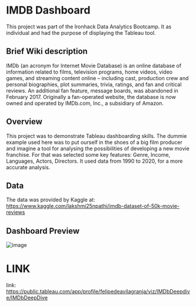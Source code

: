 # IMDB Dashboard

This project was part of the Ironhack Data Analytics Bootcamp. It as individual and had the purpose of displaying the Tableau tool.

## Brief Wiki description

IMDb (an acronym for Internet Movie Database) is an online database of information related to films, television programs, home videos, video games, and streaming content online – including cast, production crew and personal biographies, plot summaries, trivia, ratings, and fan and critical reviews. An additional fan feature, message boards, was abandoned in February 2017. Originally a fan-operated website, the database is now owned and operated by IMDb.com, Inc., a subsidiary of Amazon.

## Overview

This project was to demonstrate Tableau dashboarding skills. The dummie example used here was to put ourself in the shoes of a big film producer and imagine a tool for analysing the possibilities of developing a new movie franchise. For that was selected some key features: Genre, Income, Languages, Actors, Directors. It used data from 1990 to 2020, for a more accurate analysis.

## Data

The data was provided by Kaggle at: https://www.kaggle.com/lakshmi25npathi/imdb-dataset-of-50k-movie-reviews

## Dashboard Preview

![image](https://user-images.githubusercontent.com/83870535/129604812-449b96ca-6c8f-4c3e-9741-363145dc62c7.png)


# LINK

link: https://public.tableau.com/app/profile/felipedeavilagranja/viz/IMDbDeepdive/IMDbDeepDive
